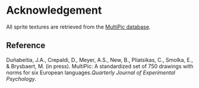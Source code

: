 # Acknowledgement

All sprite textures are retrieved from the [MultiPic database](https://www.bcbl.eu/databases/multipic/).

## Reference

Duñabeitia, J.A., Crepaldi, D., Meyer, A.S., New, B., Pliatsikas, C., Smolka, E., & Brysbaert, M. (in press). MultiPic: A standardized  set of 750 drawings with norms for six European languages.*Quarterly Journal of Experimental Psychology*.